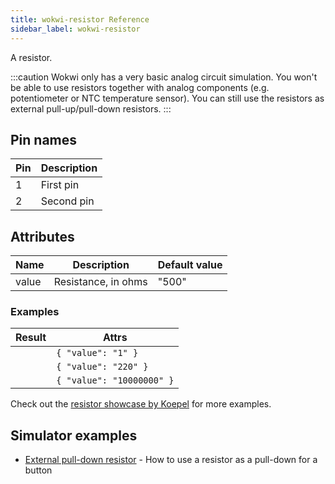 ```yaml
---
title: wokwi-resistor Reference
sidebar_label: wokwi-resistor
---
```


A resistor.

<wokwi-resistor value="470"></wokwi-resistor>

:::caution
Wokwi only has a very basic analog circuit simulation. You won't be able to use resistors together with
analog components (e.g. potentiometer or NTC temperature sensor). You can still use the resistors as external
pull-up/pull-down resistors.
:::

## Pin names

| Pin | Description |
| --- | ----------- |
| 1   | First pin   |
| 2   | Second pin  |

## Attributes

| Name  | Description         | Default value |
| ----- | ------------------- | ------------- |
| value | Resistance, in ohms | "500"        |

### Examples

| Result                              | Attrs                     |
| ----------------------------------- | ------------------------- |
| <wokwi-resistor value="1" />        | `{ "value": "1" }`        |
| <wokwi-resistor value="220" />      | `{ "value": "220" }`      |
| <wokwi-resistor value="10000000" /> | `{ "value": "10000000" }` |

Check out the [resistor showcase by Koepel](https://wokwi.com/arduino/projects/300936732038136328) for more examples.

## Simulator examples

- [External pull-down resistor](https://wokwi.com/arduino/projects/302214836102627848) - How to use a resistor as a pull-down for a button
